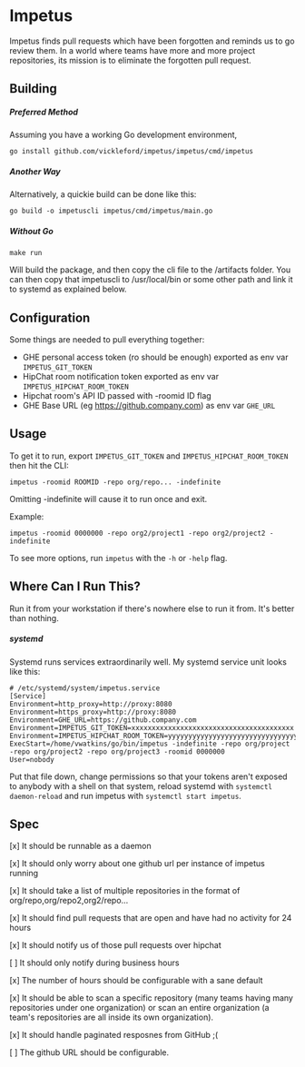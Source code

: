 Impetus
===

Impetus finds pull requests which have been forgotten and reminds us to go review them. In a world where teams have more and more project repositories, its mission is to eliminate the forgotten pull request.

Building
---

##### Preferred Method

Assuming you have a working Go development environment,

```
go install github.com/vickleford/impetus/impetus/cmd/impetus
```

##### Another Way

Alternatively, a quickie build can be done like this:

```
go build -o impetuscli impetus/cmd/impetus/main.go
```

##### Without Go

```
make run
```

Will build the package, and then copy the cli file to the /artifacts folder.
You can then copy that impetuscli to /usr/local/bin or some other path and link it to systemd as explained below.

Configuration
---

Some things are needed to pull everything together:

- GHE personal access token (ro should be enough) exported as env var `IMPETUS_GIT_TOKEN`
- HipChat room notification token exported as env var `IMPETUS_HIPCHAT_ROOM_TOKEN`
- Hipchat room's API ID passed with -roomid ID flag
- GHE Base URL (eg https://github.company.com) as env var `GHE_URL`

Usage
---

To get it to run, export `IMPETUS_GIT_TOKEN` and `IMPETUS_HIPCHAT_ROOM_TOKEN` then hit the CLI:

```
impetus -roomid ROOMID -repo org/repo... -indefinite
```

Omitting -indefinite will cause it to run once and exit. 

Example:
```
impetus -roomid 0000000 -repo org2/project1 -repo org2/project2 -indefinite
```

To see more options, run `impetus` with the `-h` or `-help` flag.

Where Can I Run This?
---

Run it from your workstation if there's nowhere else to run it from. It's better than nothing.

##### systemd

Systemd runs services extraordinarily well. My systemd service unit looks like this:

```
# /etc/systemd/system/impetus.service
[Service]
Environment=http_proxy=http://proxy:8080
Environment=https_proxy=http://proxy:8080
Environment=GHE_URL=https://github.company.com
Environment=IMPETUS_GIT_TOKEN=xxxxxxxxxxxxxxxxxxxxxxxxxxxxxxxxxxxxxxxx
Environment=IMPETUS_HIPCHAT_ROOM_TOKEN=yyyyyyyyyyyyyyyyyyyyyyyyyyyyyyyyyyyyyyyy
ExecStart=/home/vwatkins/go/bin/impetus -indefinite -repo org/project -repo org/project2 -repo org/project3 -roomid 0000000
User=nobody
```

Put that file down, change permissions so that your tokens aren't exposed to anybody with a shell on that system, reload systemd with `systemctl daemon-reload` and run impetus with `systemctl start impetus`.

Spec
---

[x] It should be runnable as a daemon

[x] It should only worry about one github url per instance of impetus running

[x] It should take a list of multiple repositories in the format of org/repo,org/repo2,org2/repo...

[x] It should find pull requests that are open and have had no activity for 24 hours

[x] It should notify us of those pull requests over hipchat

[ ] It should only notify during business hours

[x] The number of hours should be configurable with a sane default

[x] It should be able to scan a specific repository (many teams having many repositories under one organization) or scan an entire organization (a team's repositories are all inside its own organization).

[x] It should handle paginated resposnes from GitHub ;(

[ ] The github URL should be configurable.
